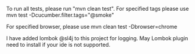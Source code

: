 To run all tests, please run "mvn clean test".
For specified tags please use mvn test -Dcucumber.filter.tags="@smoke"

For specified browser, please use mvn clean test -Dbrowser=chrome

I have added lombok @sl4j to this project for logging.
May Lombok plugin need to install if your ide is not supported.

